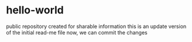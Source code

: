 # hello-world
public repository created for sharable information
this is an update version of the initial read-me file
now, we can commit the changes

